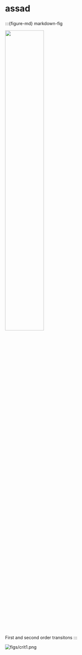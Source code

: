 
# assad

###

:::{figure-md} markdown-fig  

<img src="fig/crit1.png" style="width:50%">

First and second order transitons
:::  

![figs/crit1.png](fig/crit1.png)

